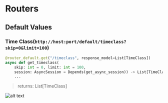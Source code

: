 # Routers
## Default Values
### Time Class(`http://host:port/default/timeclass?skip=0&limit=100`)
```python
@router_default.get("/timeclass", response_model=List[TimeClass])
async def get_timeclass(
    skip: int = 0, limit: int = 100, 
    session: AsyncSession = Depends(get_async_session)) -> List[TimeClass]:
    ...
```

> returns: List[TimeClass]

![alt text](https://drive.google.com/uc?id=1MYUpciZeRMUsaVZNE553w8WYoH4rTt0z) 




